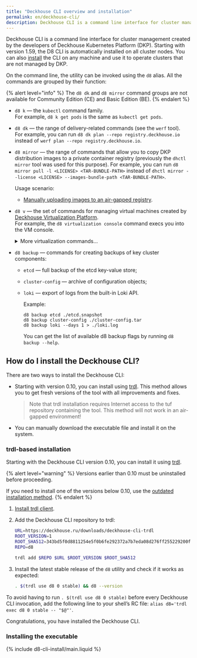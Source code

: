 ```yaml
---
title: "Deckhouse CLI overview and installation"
permalink: en/deckhouse-cli/
description: Deckhouse CLI is a command line interface for cluster management created by the Deckhouse team.
---
```


Deckhouse CLI is a command line interface for cluster management created by the developers of Deckhouse Kubernetes Platform (DKP). Starting with version 1.59, the D8 CLI is automatically installed on all cluster nodes. You can also [install](#how-do-i-install-deckhouse-cli) the CLI on any machine and use it to operate clusters that are not managed by DKP.

On the command line, the utility can be invoked using the `d8` alias. All the commands are grouped by their function:

{% alert level="info" %}
The `d8 dk` and `d8 mirror` command groups are not available for Community Edition (CE) and Basic Edition (BE).
{% endalert %}

* `d8 k` — the `kubectl` command family.  
    For example, `d8 k get pods` is the same as `kubectl get pods`.
* `d8 dk` — the range of delivery-related commands (see the `werf` tool).  
    For example, you can run `d8 dk plan --repo registry.deckhouse.io` instead of `werf plan --repo registry.deckhouse.io`.

* `d8 mirror` — the range of commands that allow you to copy DKP distribution images to a private container registry (previously the `dhctl mirror` tool was used for this purpose).
  For example, you can run `d8 mirror pull -l <LICENSE> <TAR-BUNDLE-PATH>` instead of `dhctl mirror --license <LICENSE> --images-bundle-path <TAR-BUNDLE-PATH>`.

  Usage scenario:

  - [Manually uploading images to an air-gapped registry](/products/kubernetes-platform/documentation/v1/deckhouse-faq.html#manually-uploading-deckhouse-kubernetes-platform-vulnerability-scanner-db-and-deckhouse-modules-to-private-registry).

* `d8 v` — the set of commands for managing virtual machines created by [Deckhouse Virtualization Platform](https://deckhouse.io/products/virtualization-platform/documentation/user/resource-management/virtual-machines.html).  
    For example, the `d8 virtualization console` command execs you into the VM console.

    <div markdown="0">
    <details><summary>More virtualization commands...</summary>
    <ul>
    <li><code>d8 v console</code> execs you into the VM console.</li>
    <li><code>d8 v port-forward</code> forwards local ports to the virtual machine.</li>
    <li><code>d8 v scp</code> uses the SCP client to work with files on the virtual machine.</li>
    <li><code>d8 v ssh</code> connects you to the virtual machine over SSH.</li>
    <li><code>d8 v vnc</code> connects you to the virtual machine over VNC.</li>
    </ul>
    </details>
    </div>

* `d8 backup` — commands for creating backups of key cluster components:

  * `etcd` — full backup of the etcd key-value store;
  * `cluster-config` — archive of configuration objects;
  * `loki` — export of logs from the built-in Loki API.

    Example:

    ```console
    d8 backup etcd ./etcd.snapshot
    d8 backup cluster-config ./cluster-config.tar
    d8 backup loki --days 1 > ./loki.log
    ```

    You can get the list of available d8 backup flags by running `d8 backup --help`.

## How do I install the Deckhouse CLI?

There are two ways to install the Deckhouse CLI:

* Starting with version 0.10, you can install using [trdl](https://trdl.dev/). This method allows you to get fresh versions of the tool with all improvements and fixes.
  > Note that trdl installation requires Internet access to the tuf repository containing the tool. This method will not work in an air-gapped environment!
* You can manually download the executable file and install it on the system.

### trdl-based installation

Starting with the Deckhouse CLI version 0.10, you can install it using [trdl](https://trdl.dev/).

{% alert level="warning" %}
Versions earlier than 0.10 must be uninstalled before proceeding.

If you need to install one of the versions below 0.10, use the [outdated installation method](#installing-the-executable).
{% endalert %}

1. [Install trdl client](https://trdl.dev/quickstart.html#installing-the-client).

1. Add the Deckhouse CLI repository to trdl:

   ```bash
   URL=https://deckhouse.ru/downloads/deckhouse-cli-trdl
   ROOT_VERSION=1
   ROOT_SHA512=343bd5f0d8811254e5f0b6fe292372a7b7eda08d276ff255229200f84e58a8151ab2729df3515cb11372dc3899c70df172a4e54c8a596a73d67ae790466a0491
   REPO=d8

   trdl add $REPO $URL $ROOT_VERSION $ROOT_SHA512
   ```

1. Install the latest stable release of the `d8` utility and check if it works as expected:

   ```bash
   . $(trdl use d8 0 stable) && d8 --version
   ```

To avoid having to run `. $(trdl use d8 0 stable)` before every Deckhouse CLI invocation, add the following line to your shell’s RC file: `alias d8='trdl exec d8 0 stable -- "$@"'`.

Congratulations, you have installed the Deckhouse CLI.

### Installing the executable

{% include d8-cli-install/main.liquid %}
